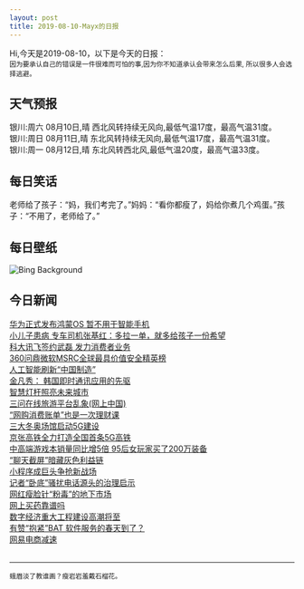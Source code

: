 ```yaml
---
layout: post
title: 2019-08-10-Mayx的日报
---
```


Hi,今天是2019-08-10，以下是今天的日报：<br><small>
因为要承认自己的错误是一件很难而可怕的事,因为你不知道承认会带来怎么后果, 所以很多人会选择逃避。</small><!--more-->
## 天气预报
银川:周六 08月10日,晴 西北风转持续无风向,最低气温17度，最高气温31度。<br>银川:周日 08月11日,晴 东北风转持续无风向,最低气温17度，最高气温31度。<br>银川:周一 08月12日,晴 东北风转西北风,最低气温20度，最高气温33度。
## 每日笑话
老师给了孩子：“妈，我们考完了。”妈妈：“看你都瘦了，妈给你煮几个鸡蛋。”孩子：“不用了，老师给了。”
## 每日壁纸
![Bing Background](https://cn.bing.com/th?id=OHR.GroveandSkywalk_EN-US4583301548_1920x1080.jpg&rf=LaDigue_1920x1080.jpg&pid=hp "The Supertree Grove in Singapore's Gardens by the Bay (© John Warburton-Lee/Danita Delimont)")
## 今日新闻

[华为正式发布鸿蒙OS 暂不用于智能手机](http://it.people.com.cn/n1/2019/0809/c1009-31286600.html)   
[小儿子患病 专车司机张基红：多拉一单，就多给孩子一份希望](http://it.people.com.cn/n1/2019/0809/c1009-31286455.html)   
[科大讯飞签约武磊 发力消费者业务](http://it.people.com.cn/n1/2019/0809/c1009-31286480.html)   
[360问鼎微软MSRC全球最具价值安全精英榜](http://it.people.com.cn/n1/2019/0809/c1009-31285569.html)   
[人工智能刷新“中国制造”](http://it.people.com.cn/n1/2019/0809/c1009-31285398.html)   
[金凡秀： 韩国即时通讯应用的先驱](http://it.people.com.cn/n1/2019/0809/c1009-31285399.html)   
[智慧灯杆照亮未来城市](http://it.people.com.cn/n1/2019/0809/c1009-31285371.html)   
[三问在线旅游平台乱象(网上中国)](http://it.people.com.cn/n1/2019/0809/c1009-31285396.html)   
[“网购消费账单”也是一次理财课](http://it.people.com.cn/n1/2019/0809/c1009-31285397.html)   
[三大冬奥场馆启动5G建设](http://it.people.com.cn/n1/2019/0809/c1009-31284786.html)   
[京张高铁全力打造全国首条5G高铁](http://it.people.com.cn/n1/2019/0809/c1009-31284799.html)   
[中高端游戏本销量同比增5倍 95后女玩家买了200万装备](http://it.people.com.cn/n1/2019/0809/c1009-31285175.html)   
[“聊天截屏”暗藏灰色利益链](http://it.people.com.cn/n1/2019/0809/c1009-31284815.html)   
[小程序成巨头争抢新战场](http://it.people.com.cn/n1/2019/0809/c1009-31284826.html)   
[记者“卧底”骚扰电话源头的治理启示](http://it.people.com.cn/n1/2019/0809/c1009-31285017.html)   
[网红瘦脸针“粉毒”的地下市场](http://it.people.com.cn/n1/2019/0809/c1009-31284910.html)   
[网上买药靠谱吗](http://it.people.com.cn/n1/2019/0809/c1009-31285118.html)   
[数字经济重大工程建设高潮将至](http://it.people.com.cn/n1/2019/0809/c1009-31285091.html)   
[有赞“抱紧”BAT 软件服务的春天到了？](http://it.people.com.cn/n1/2019/0809/c1009-31284920.html)   
[网易电商减速](http://it.people.com.cn/n1/2019/0809/c1009-31284926.html)   
<br />

***

<small>蛾眉淡了教谁画？瘦岩岩羞戴石榴花。</small>
